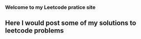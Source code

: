 ### Welcome to my Leetcode pratice site
## Here I would post some of my solutions to leetcode problems 
